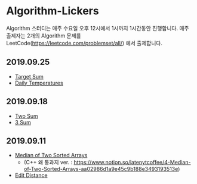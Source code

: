# Algorithm-Lickers
Algorithm 스터디는 매주 수요일 오후 12시에서 1시까지 1시간동안 진행합니다.
매주 출제자는 2개의 Algorithm 문제를 LeetCode(https://leetcode.com/problemset/all/) 에서 출제합니다.  

## 2019.09.25
* [Target Sum](https://leetcode.com/problems/target-sum/)
* [Daily Temperatures](https://leetcode.com/problems/daily-temperatures/description/)

## 2019.09.18
* [Two Sum](https://leetcode.com/problems/two-sum/)
* [3 Sum](https://leetcode.com/problems/3sum/)

## 2019.09.11
* [Median of Two Sorted Arrays](https://leetcode.com/problems/median-of-two-sorted-arrays/)
  * (C++ 왜 통과지 ver. : https://www.notion.so/latenytcoffee/4-Median-of-Two-Sorted-Arrays-aa02986d1a9e45c9b188e3493193513e)
* [Edit Distance](https://leetcode.com/problems/edit-distance/)
